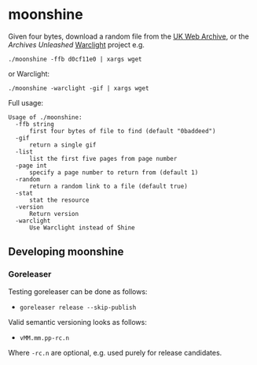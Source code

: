 # moonshine

Given four bytes, download a random file from the [UK Web Archive](https://www.webarchive.org.uk/shine), or the *Archives Unleashed* [Warclight](http://warclight.archivesunleashed.org) project e.g.

```./moonshine -ffb d0cf11e0 | xargs wget```

or Warclight:

```./moonshine -warclight -gif | xargs wget```

Full usage:

```text
Usage of ./moonshine:
  -ffb string
      first four bytes of file to find (default "0baddeed")
  -gif
      return a single gif
  -list
      list the first five pages from page number
  -page int
      specify a page number to return from (default 1)
  -random
      return a random link to a file (default true)
  -stat
      stat the resource
  -version
      Return version
  -warclight
      Use Warclight instead of Shine
```

## Developing moonshine

### Goreleaser

Testing goreleaser can be done as follows:

* `goreleaser release --skip-publish`

Valid semantic versioning looks as follows:

* `vMM.mm.pp-rc.n`

Where `-rc.n` are optional, e.g. used purely for release candidates.
